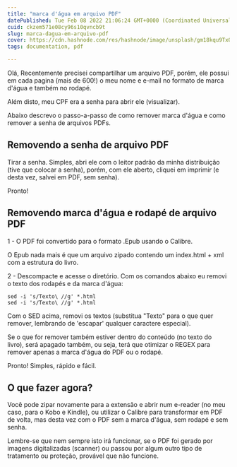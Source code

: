 ```yaml
---
title: "marca d'água em arquivo PDF"
datePublished: Tue Feb 08 2022 21:06:24 GMT+0000 (Coordinated Universal Time)
cuid: ckzem571e08cy96s10qvncb9t
slug: marca-dagua-em-arquivo-pdf
cover: https://cdn.hashnode.com/res/hashnode/image/unsplash/gm18kqu9TxQ/upload/v1644354201602/jOi2Jj2ZT.jpeg
tags: documentation, pdf

---
```


Olá,
Recentemente precisei compartilhar um arquivo PDF, porém, ele possui em cada pagina (mais de 600!) o meu nome e e-mail no formato de marca d'água e também no rodapé.

Além disto, meu CPF era a senha para abrir ele (visualizar).

Abaixo descrevo o passo-a-passo de como remover marca d'água e como remover a senha de arquivos PDFs.

## Removendo a senha de arquivo PDF

Tirar a senha.
Simples, abri ele com o leitor padrão da minha distribuição (tive que colocar a senha), porém, com ele aberto, cliquei em imprimir (e desta vez, salvei em PDF, sem senha).

Pronto!

## Removendo marca d'água e rodapé de arquivo PDF

1 - O PDF foi convertido para o formato .Epub usando o Calibre.

O Epub nada mais é que um arquivo zipado contendo um index.html + xml com a estrutura do livro.

2 - Descompacte e acesse o diretório.
Com os comandos abaixo eu removi o texto dos rodapés e da marca d'água:

```
sed -i 's/Texto\ //g' *.html
sed -i 's/Texto\ //g' *.html
``` 



Com o SED acima, removi os textos (substitua "Texto" para o que quer remover, lembrando de 'escapar' qualquer caractere especial).

Se o que for remover também estiver dentro do conteúdo (no texto do livro), será apagado também, ou seja, terá que otimizar o REGEX para remover apenas a marca d'água do PDF ou o rodapé.

Pronto!
Simples, rápido e fácil.

## O que fazer agora?

Você pode zipar novamente para a extensão e abrir num e-reader (no meu caso, para o Kobo e Kindle), ou utilizar o Calibre para transformar em PDF de volta, mas desta vez com o PDF sem a marca d'água, sem rodapé e sem senha.

Lembre-se que nem sempre isto irá funcionar, se o PDF foi gerado por imagens digitalizadas (scanner) ou passou por algum outro tipo de tratamento ou proteção, provável que não funcione.